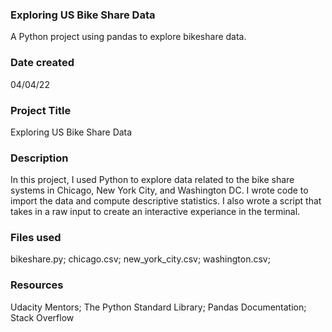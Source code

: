 ### Exploring US Bike Share Data
A Python project using pandas to explore bikeshare data. 


### Date created
04/04/22

### Project Title
Exploring US Bike Share Data

### Description
In this project, I used Python to explore data related to the bike share systems in Chicago, New York City, and Washington DC. I wrote code to import the data and compute descriptive statistics. I also wrote a script that takes in a raw input to create an interactive experiance in the terminal.

### Files used
bikeshare.py;
chicago.csv;
new_york_city.csv;
washington.csv;

### Resources
Udacity Mentors;
The Python Standard Library;
Pandas Documentation;
Stack Overflow

